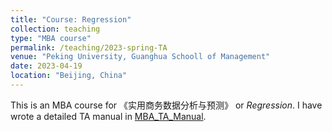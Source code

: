 ```yaml
---
title: "Course: Regression"
collection: teaching
type: "MBA course"
permalink: /teaching/2023-spring-TA
venue: "Peking University, Guanghua Schooll of Management"
date: 2023-04-19
location: "Beijing, China"
---
```


This is an MBA course for 《实用商务数据分析与预测》 or *Regression*.
I have wrote a detailed TA manual in [MBA_TA_Manual](https://github.com/Helenology/MBA_TA_manual).
